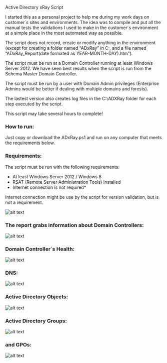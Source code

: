Active Directory xRay Script

I started this as a personal project to help me during my work days on customer´s sites and environments. The idea was to compile and put all the manual tests the validations I used to make in the customer´s environment at a simple place in the most automated way as possible. 

The script does not record, create or modify anything in the environment (except for creating a folder named “ADxRay” in C:\, and a file named “ADxRay_Report(date formated as YEAR-MONTH-DAY).htm”). 

The script must be run at a Domain Controller running at least Windows Server 2012. We have seen best results when the script is run from the Schema Master Domain Controller.

The script must be run by a user with Domain Admin privileges (Enterprise Admins would be better if dealing with multiple domains and forests).

The lastest version also creates log files in the C:\ADXRay folder for each step executed by the script.

This script may take several hours to complete!

### How to run:

Just copy or download the ADxRay.ps1 and run on any computer that meets the requirements below.

### Requirements:

The script must be run with the following requirements:

 - At least Windows Server 2012 / Windows 8
 - RSAT (Remote Server Administration Tools) Installed
 - Internet connection is not required*
 
Internet connection might be use by the script for version validation, but is not a requirement. 

![alt text](https://github.com/Merola132/ADxRay/raw/master/Docs/0.png)


### The report grabs information about Domain Controllers:

![alt text](https://github.com/Merola132/ADxRay/raw/master/Docs/1.png)

### Domain Controller´s Health:

![alt text](https://github.com/Merola132/ADxRay/raw/master/Docs/2.png)

### DNS:

![alt text](https://github.com/Merola132/ADxRay/raw/master/Docs/3.png)

### Active Directory Objects:

![alt text](https://github.com/Merola132/ADxRay/raw/master/Docs/4.png)

### Active Directory Groups:

![alt text](https://github.com/Merola132/ADxRay/raw/master/Docs/5.png)

### and GPOs:

![alt text](https://github.com/Merola132/ADxRay/raw/master/Docs/6.png)

